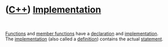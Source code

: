 



 

 

 

 

 

([C++](Cpp.md)) [Implementation](CppImplementation.md)
========================================================

 

[Functions](CppFunction.md) and [member
functions](CppMemberFunction.md) have a
[declaration](CppDeclaration.md) and
[implementation](CppImplementation.md). The
[implementation](CppImplementation.md) (also called a
[definition](CppDefinition.md)) contains the actual
[statement](CppStatement.md).

 

 

 

 

 





 



